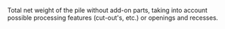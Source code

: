 Total net weight of the pile without add-on parts, taking into account possible processing features (cut-out's, etc.) or openings and recesses.